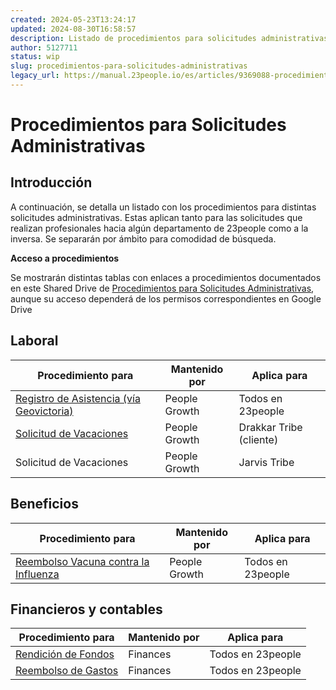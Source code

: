 ```yaml
---
created: 2024-05-23T13:24:17
updated: 2024-08-30T16:58:57
description: Listado de procedimientos para solicitudes administrativas como del tipo Vacaciones, Registro de Asistencia, Reembolsos, Rendiciones, etc.
author: 5127711
status: wip
slug: procedimientos-para-solicitudes-administrativas
legacy_url: https://manual.23people.io/es/articles/9369088-procedimientos-para-solicitudes-administrativas
---
```


# Procedimientos para Solicitudes Administrativas

## Introducción

A continuación, se detalla un listado con los procedimientos para distintas
solicitudes administrativas. Estas aplican tanto para las solicitudes que
realizan profesionales hacia algún departamento de 23people como a la inversa.
Se separarán por ámbito para comodidad de búsqueda.

**Acceso a procedimientos**

Se mostrarán distintas tablas con enlaces a procedimientos documentados en
este Shared Drive de [Procedimientos para Solicitudes
Administrativas](https://drive.google.com/drive/u/0/folders/0AHyWzJ6NxfnpUk9PVA),
aunque su acceso dependerá de los permisos correspondientes en Google Drive

## Laboral

**Procedimiento para** |  **Mantenido por** |  **Aplica para**  
---|---|---  
[Registro de Asistencia (vía Geovictoria)](https://docs.google.com/document/d/1RTstuwDw7Xb_3G26XmfMvjTjGU24Xcp0e5As841Vp74/edit?usp=drive_link) |  People Growth |  Todos en 23people  
[Solicitud de Vacaciones](https://docs.google.com/document/d/1ulmj1zncRnRkvGybftOD40nMpfZVVLtTAHMjYMQuhps/edit?usp=drive_link) |  People Growth |  Drakkar Tribe (cliente)  
Solicitud de Vacaciones |  People Growth |  Jarvis Tribe  
  
## Beneficios

**Procedimiento para** |  **Mantenido por** |  **Aplica para**  
---|---|---  
[Reembolso Vacuna contra la Influenza](https://docs.google.com/document/d/12oaQ2ghlig1syE7qSR7u4ZLwAz5ZceGbOQxybNAr0jM/edit?usp=drive_link) |  People Growth |  Todos en 23people  
  
## Financieros y contables

**Procedimiento para** |  **Mantenido por** |  **Aplica para**  
---|---|---  
[Rendición de Fondos](https://docs.google.com/document/d/1bD8kUk5Hos0272CqYKjYJ6Owk6ZF_VAzhyumUbBK9-M/edit?usp=drive_link) |  Finances |  Todos en 23people  
[Reembolso de Gastos](https://docs.google.com/document/d/1A0TgdVysk-1Xq_i_7R-QSQGHed3eToELLR5qa7MvqYI/edit?usp=drive_link) |  Finances |  Todos en 23people


